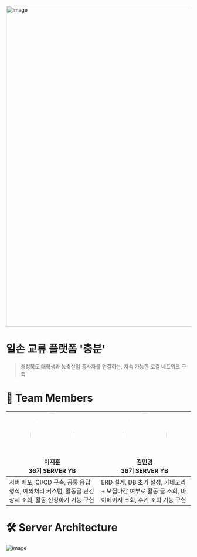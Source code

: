 <img width="871" alt="image" src="https://github.com/user-attachments/assets/f4930a81-4dbe-4185-bfcb-7a0e45fa8bbf" />

# **일손 교류 플랫폼 '충분'**

> 충청북도 대학생과 농축산업 종사자를 연결하는, 지속 가능한 로컬 네트워크 구축

# 👥 Team Members

| <a href="https://github.com/huncozyboy"><img src="https://avatars.githubusercontent.com/u/163561527?v=4" width="120px" style="border-radius:50%"/></a><br/>[**이지훈**](https://github.com/huncozyboy)<br/>36기 SERVER YB | <a href="https://github.com/kyoooooong"><img src="https://github.com/user-attachments/assets/740be681-7c7a-4a5a-abda-d69bfaa3945d" width="120px" style="border-radius:50%"/></a><br/>[**김민경**](https://github.com/kyoooooong)<br/>36기 SERVER YB |
|----------------------------------------------------------------------------------------------------------------------------------------------------|-------------------------------------------------------------------------------------------------------------------------------------------------------|
| 서버 배포, CI/CD 구축, 공통 응답형식, 예외처리 커스텀, 활동글 단건 상세 조회, 활동 신청하기 기능 구현 | ERD 설계, DB 초기 설정, 카테고리 + 모집마감 여부로 활동 글 조회, 마이페이지 조회, 후기 조회 기능 구현 |

# 🛠️ Server Architecture
![image](https://github.com/user-attachments/assets/e424109b-8fcb-496a-b08a-f0d66ea82a26)

